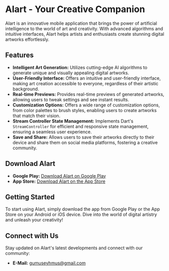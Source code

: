 <h1>AIart - Your Creative Companion</h1>

<p>AIart is an innovative mobile application that brings the power of artificial intelligence to the world of art and creativity. With advanced algorithms and intuitive interfaces, AIart helps artists and enthusiasts create stunning digital artworks effortlessly.</p>

<h2>Features</h2>

<ul>
  <li><strong>Intelligent Art Generation:</strong> Utilizes cutting-edge AI algorithms to generate unique and visually appealing digital artworks.</li>
  <li><strong>User-Friendly Interface:</strong> Offers an intuitive and user-friendly interface, making art creation accessible to everyone, regardless of their artistic background.</li>
  <li><strong>Real-time Previews:</strong> Provides real-time previews of generated artworks, allowing users to tweak settings and see instant results.</li>
  <li><strong>Customization Options:</strong> Offers a wide range of customization options, from color palettes to brush styles, enabling users to create artworks that match their vision.</li>
  <li><strong>Stream Controller State Management:</strong> Implements Dart's <code>StreamController</code> for efficient and responsive state management, ensuring a seamless user experience.</li>
  <li><strong>Save and Share:</strong> Allows users to save their artworks directly to their device and share them on social media platforms, fostering a creative community.</li>
</ul>

<h2>Download AIart</h2>

<ul>
  <li><strong>Google Play:</strong> <a href="https://play.google.com/store/apps/details?id=com.sorosons.airart.aiart">Download AIart on Google Play</a></li>
  <li><strong>App Store:</strong> <a href="https://apps.apple.com/tr/app/ai-art-draw-picture/id6444043389">Download AIart on the App Store</a></li>
</ul>

<h2>Getting Started</h2>

<p>To start using AIart, simply download the app from Google Play or the App Store on your Android or iOS device. Dive into the world of digital artistry and unleash your creativity!</p>

 
<h2>Connect with Us</h2>

<p>Stay updated on AIart's latest developments and connect with our community:</p>

<ul>
  <li><strong>E-Mail:</strong> <a href="gumuseyhmus@gmail.com">gumuseyhmus@gmail.com</a></li>
  
</ul>

 

